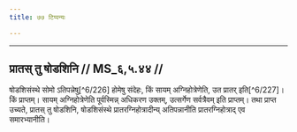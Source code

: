 ```yaml
---
title: ७७ टिप्पन्यः

---
```


[^6/223]: E1 (v.l.) hūyeran

[^6/224]: E2: 5,319; E2: 2,182

[^6/225]: E2 om. sāyam agnihotraprabhṛtīni hūyeran. kutaḥ

____________________________________________


## प्रातस् तु षोडशिनि // MS_६,५.४४ //

षोडशिसंस्थे सोमो ऽतिपन्नेषु[^6/226] होमेषु संदेहः, किं सायम् अग्निहोत्रेणेति, उत प्रातर् इति[^6/227]। किं प्राप्तम्। सायम् अग्निहोत्रेणेति पूर्वस्मिन्न् अधिकरण उक्तम्, उत्सर्गेण सर्वत्रैवम् इति प्राप्तम्। तथा प्राप्त उच्यते, प्रातस् तु षोडशिनि, षोडशिसंस्थे प्रातरग्निहोत्रादीन्य् अतिपन्नानीति प्रातरग्निहोत्राद् एव समारभ्यानीति।
